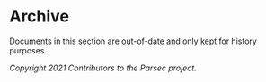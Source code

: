 # Archive

Documents in this section are out-of-date and only kept for history purposes.

*Copyright 2021 Contributors to the Parsec project.*
